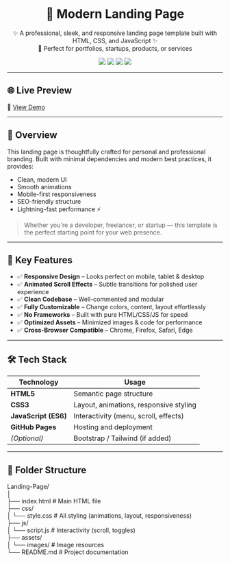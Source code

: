 <h1 align="center">🚀 Modern Landing Page</h1>

<p align="center">
  ✨ A professional, sleek, and responsive landing page template built with HTML, CSS, and JavaScript ✨<br>
  💼 Perfect for portfolios, startups, products, or services
</p>

<p align="center">
  <a href="https://shivammaurya2002.github.io/Landing-Page" target="_blank"><img src="https://img.shields.io/badge/Live-Demo-green?style=flat-square&logo=github"></a>
  <img src="https://img.shields.io/github/license/ShivamMaurya2002/Landing-Page?style=flat-square">
  <img src="https://img.shields.io/github/languages/top/ShivamMaurya2002/Landing-Page?style=flat-square">
  <img src="https://img.shields.io/github/last-commit/ShivamMaurya2002/Landing-Page?style=flat-square">
</p>

---

## 🌐 Live Preview

🔗 [View Demo](https://shivammaurya2002.github.io/Landing-Page)

---

## 🧾 Overview

This landing page is thoughtfully crafted for personal and professional branding. Built with minimal dependencies and modern best practices, it provides:

- Clean, modern UI
- Smooth animations
- Mobile-first responsiveness
- SEO-friendly structure
- Lightning-fast performance ⚡

> Whether you're a developer, freelancer, or startup — this template is the perfect starting point for your web presence.

---

## 🎯 Key Features

- ✅ **Responsive Design** – Looks perfect on mobile, tablet & desktop  
- ✅ **Animated Scroll Effects** – Subtle transitions for polished user experience  
- ✅ **Clean Codebase** – Well-commented and modular  
- ✅ **Fully Customizable** – Change colors, content, layout effortlessly  
- ✅ **No Frameworks** – Built with pure HTML/CSS/JS for speed  
- ✅ **Optimized Assets** – Minimized images & code for performance  
- ✅ **Cross-Browser Compatible** – Chrome, Firefox, Safari, Edge  

---

## 🛠 Tech Stack

| Technology  | Usage                   |
|-------------|--------------------------|
| **HTML5**   | Semantic page structure |
| **CSS3**    | Layout, animations, responsive styling |
| **JavaScript (ES6)** | Interactivity (menu, scroll, effects) |
| **GitHub Pages** | Hosting and deployment |
| *(Optional)* | Bootstrap / Tailwind (if added) |

---

## 📁 Folder Structure

Landing-Page/</br>
│</br>
├── index.html # Main HTML file</br>
├── css/</br>
│ └── style.css # All styling (animations, layout, responsiveness)</br>
├── js/</br>
│ └── script.js # Interactivity (scroll, toggles)</br>
├── assets/</br>
│ └── images/ # Image resources</br>
└── README.md # Project documentation</br>
